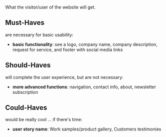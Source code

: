 
What the visitor/user of the website will get.

## Must-Haves

are necessary for basic usability:

- **basic functionality**: see a logo, company name, company description, request for service, and footer with social media links

## Should-Haves

will complete the user experience, but are not necessary:

- **more advanced functions**: navigation, contact info, about, newsletter subscription
  
## Could-Haves

would be really cool ... if there's time:

- **user story name**: Work samples/product gallery, Customers testimonies

